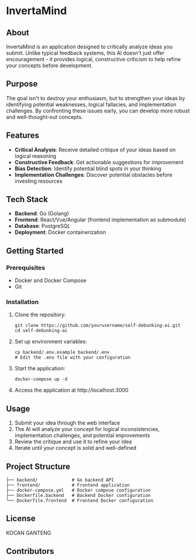 # InvertaMind

## About

InvertaMind is an application designed to critically analyze ideas you submit. Unlike typical feedback systems, this AI doesn't just offer encouragement - it provides logical, constructive criticism to help refine your concepts before development.

## Purpose

The goal isn't to destroy your enthusiasm, but to strengthen your ideas by identifying potential weaknesses, logical fallacies, and implementation challenges. By confronting these issues early, you can develop more robust and well-thought-out concepts.

## Features

- **Critical Analysis**: Receive detailed critique of your ideas based on logical reasoning
- **Constructive Feedback**: Get actionable suggestions for improvement
- **Bias Detection**: Identify potential blind spots in your thinking
- **Implementation Challenges**: Discover potential obstacles before investing resources

## Tech Stack

- **Backend**: Go (Golang)
- **Frontend**: React/Vue/Angular (frontend implementation as submodule)
- **Database**: PostgreSQL
- **Deployment**: Docker containerization

## Getting Started

### Prerequisites

- Docker and Docker Compose
- Git

### Installation

1. Clone the repository:
   ```
   git clone https://github.com/yourusername/self-debunking-ai.git
   cd self-debunking-ai
   ```

2. Set up environment variables:
   ```
   cp backend/.env.example backend/.env
   # Edit the .env file with your configuration
   ```

3. Start the application:
   ```
   docker-compose up -d
   ```

4. Access the application at http://localhost:3000

## Usage

1. Submit your idea through the web interface
2. The AI will analyze your concept for logical inconsistencies, implementation challenges, and potential improvements
3. Review the critique and use it to refine your idea
4. Iterate until your concept is solid and well-defined

## Project Structure

```
├── backend/             # Go backend API
├── frontend/            # Frontend application
├── docker-compose.yml   # Docker compose configuration
├── Dockerfile.backend   # Backend Docker configuration
└── Dockerfile.frontend  # Frontend Docker configuration
```

## License

KOCAN GANTENG

## Contributors

